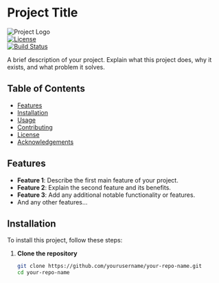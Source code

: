 # Project Title

![Project Logo](https://via.placeholder.com/150 "Logo Title Text")  
[![License](https://img.shields.io/badge/license-MIT-blue.svg)](LICENSE)  
[![Build Status](https://img.shields.io/badge/build-passing-brightgreen.svg)](https://example.com)

A brief description of your project. Explain what this project does, why it exists, and what problem it solves.

## Table of Contents

- [Features](#features)
- [Installation](#installation)
- [Usage](#usage)
- [Contributing](#contributing)
- [License](#license)
- [Acknowledgements](#acknowledgements)

## Features

- **Feature 1**: Describe the first main feature of your project.
- **Feature 2**: Explain the second feature and its benefits.
- **Feature 3**: Add any additional notable functionality or features.
- And any other features...

## Installation

To install this project, follow these steps:

1. **Clone the repository**  
   ```bash
   git clone https://github.com/yourusername/your-repo-name.git
   cd your-repo-name
